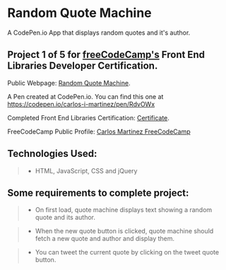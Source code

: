 # Random Quote Machine
A CodePen.io App that displays random quotes and it's author.


## Project 1 of 5 for [freeCodeCamp's](https://www.freecodecamp.com) Front End Libraries Developer Certification.

Public Webpage: [Random Quote Machine](https://carlos-i-martinez.github.io/codePen-RandomQuoteMachine "FreeCodeCamp.Com"). 
 
A Pen created at CodePen.io. You can find this one at https://codepen.io/carlos-i-martinez/pen/RdvOWx

 Completed Front End Libraries Certification: [Certificate](https://www.freecodecamp.org/certification/carlitos/front-end-libraries "FreeCodeCamp.Com").

 FreeCodeCamp Public Profile: [Carlos Martinez FreeCodeCamp](https://www.freecodecamp.org/carlitos)

## Technologies Used:
> * HTML, JavaScript, CSS and jQuery  

## Some requirements to complete project:
> * On first load, quote machine displays text showing a random quote and its author.

> * When the new quote button is clicked, quote machine should fetch a new quote and author and display them.

>  * You can tweet the current quote by clicking on the tweet quote button.